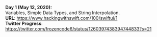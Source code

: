 <strong>Day 1 (May 12, 2020):</strong><br> 
Variables, Simple Data Types, and String Interpolation.<br>
<strong>URL</strong>: https://www.hackingwithswift.com/100/swiftui/1<br>
<strong>Twitter Progress</strong>: https://twitter.com/frozencode6/status/1260397438394744833?s=21<br>
